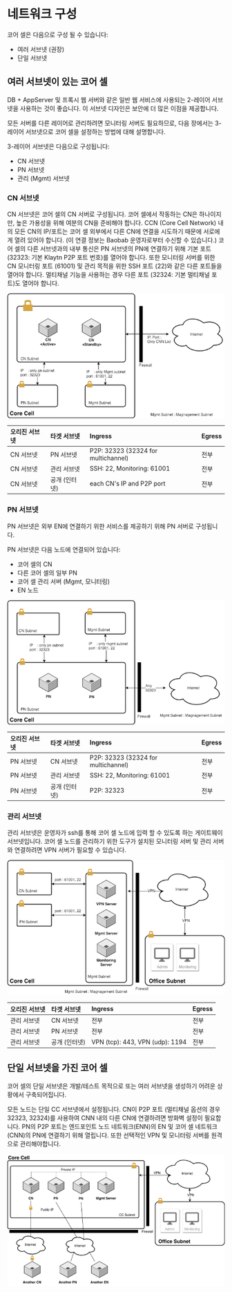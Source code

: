 # 네트워크 구성

코어 셀은 다음으로 구성 될 수 있습니다:

* 여러 서브넷 (권장)
* 단일 서브넷

## 여러 서브넷이 있는 코어 셀

DB + AppServer 및 프록시 웹 서버와 같은 일반 웹 서비스에 사용되는 2-레이어 서브넷을 사용하는 것이 좋습니다. 이 서브넷 디자인은 보안에 더 많은 이점을 제공합니다.

모든 서버를 다른 레이어로 관리하려면 모니터링 서버도 필요하므로, 다음 장에서는 3-레이어 서브넷으로 코어 셀을 설정하는 방법에 대해 설명합니다.

3-레이어 서브넷은 다음으로 구성됩니다:

* CN 서브넷
* PN 서브넷
* 관리 (Mgmt) 서브넷

### CN 서브넷

CN 서브넷은 코어 셀의 CN 서버로 구성됩니다. 코어 셀에서 작동하는 CN은 하나이지만, 높은 가용성을 위해 여분의 CN을 준비해야 합니다. CCN (Core Cell Network) 내의 모든 CN의 IP/포트는 코어 셀 외부에서 다른 CN에 연결을 시도하기 때문에 서로에게 열려 있어야 합니다. (이 연결 정보는 Baobab 운영자로부터 수신할 수 있습니다.) 코어 셀의 다른 서브넷과의 내부 통신은 PN 서브넷의 PN에 연결하기 위해 기본 포트 (32323: 기본 Klaytn P2P 포트 번호)를 열어야 합니다. 또한 모니터링 서버를 위한 CN 모니터링 포트 (61001) 및 관리 목적을 위한 SSH 포트 (22)와 같은 다른 포트들을 열어야 합니다. 멀티채널 기능을 사용하는 경우 다른 포트 (32324: 기본 멀티채널 포트)도 열어야 합니다.

![CN 서브넷](images/cn_subnet.png)

| 오리진 서브넷 | 타겟 서브넷   | Ingress                             | Egress |
|:------- |:-------- |:----------------------------------- |:------ |
| CN 서브넷  | PN 서브넷   | P2P: 32323 (32324 for multichannel) | 전부     |
| CN 서브넷  | 관리 서브넷   | SSH: 22, Monitoring: 61001          | 전부     |
| CN 서브넷  | 공개 (인터넷) | each CN's IP and P2P port           | 전부     |

### PN 서브넷

PN 서브넷은 외부 EN에 연결하기 위한 서비스를 제공하기 위해 PN 서버로 구성됩니다.

PN 서브넷은 다음 노드에 연결되어 있습니다:

* 코어 셀의 CN
* 다른 코어 셀의 일부 PN
* 코어 셀 관리 서버 (Mgmt, 모니터링)
* EN 노드

![PN 서브넷](images/pn_subnet.png)

| 오리진 서브넷 | 타겟 서브넷   | Ingress                             | Egress |
|:------- |:-------- |:----------------------------------- |:------ |
| PN 서브넷  | CN 서브넷   | P2P: 32323 (32324 for multichannel) | 전부     |
| PN 서브넷  | 관리 서브넷   | SSH: 22, Monitoring: 61001          | 전부     |
| PN 서브넷  | 공개 (인터넷) | P2P: 32323                          | 전부     |

### 관리 서브넷

관리 서브넷은 운영자가 ssh를 통해 코어 셀 노드에 입력 할 수 있도록 하는 게이트웨이 서브넷입니다. 코어 셀 노드를 관리하기 위한 도구가 설치된 모니터링 서버 및 관리 서버와 연결하려면 VPN 서버가 필요할 수 있습니다.

![관리 서브넷](images/admin_subnet.png)

| 오리진 서브넷 | 타겟 서브넷   | Ingress                         | Egress |
|:------- |:-------- |:------------------------------- |:------ |
| 관리 서브넷  | CN 서브넷   | 전부                              | 전부     |
| 관리 서브넷  | PN 서브넷   | 전부                              | 전부     |
| 관리 서브넷  | 공개 (인터넷) | VPN (tcp): 443, VPN (udp): 1194 | 전부     |

## 단일 서브넷을 가진 코어 셀

코어 셀의 단일 서브넷은 개발/테스트 목적으로 또는 여러 서브넷을 생성하기 어려운 상황에서 구축되어집니다.

모든 노드는 단일 CC 서브넷에서 설정됩니다. CN이 P2P 포트 (멀티채널 옵션의 경우 32323, 32324)를 사용하여 CNN 내의 다른 CN에 연결하려면 방화벽 설정이 필요합니다. PN의 P2P 포트는 엔드포인트 노드 네트워크(ENN)의 EN 및 코어 셀 네트워크(CNN)의 PN에 연결하기 위해 열립니다. 또한 선택적인 VPN 및 모니터링 서버를 원격으로 관리해야합니다.

![단일 서브넷을 가진 CC](images/cc_single_subnet.png)

